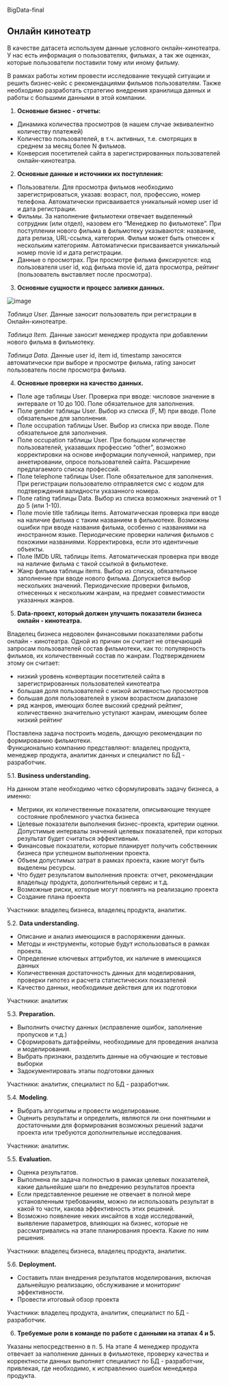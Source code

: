 BigData-final

## Онлайн кинотеатр

В качестве датасета используем данные условного онлайн-кинотеатра. У нас есть информация о пользователях, фильмах, а так же оценках, которые пользователи поставили тому или иному фильму.

В рамках работы хотим провести исследование текущей ситуации и решить бизнес-кейс с рекомендациями фильмов пользователям. Также необходимо разработать стратегию внедрения хранилища данных и работы с большими данными в этой компании.

1. __Основные бизнес - отчеты:__
  - Динамика количества просмотров (в нашем случае эквивалентно количеству платежей)
  - Количество пользователей, в т.ч. активных, т.е. смотрящих в среднем за месяц более N фильмов.
  - Конверсия посетителей сайта в зарегистрированных пользователей онлайн-кинотеатра. 

2. __Основные данные и источники их поступления:__
  - Пользователи. Для просмотра фильмов необходимо зарегистрироваться, указав: возраст, пол, профессию, номер телефона. Автоматически присваивается уникальный номер user id и дата регистрации.
  - Фильмы. За наполнение фильмотеки отвечает выделенный сотрудник (или отдел), назовем его “Менеджер по фильмотеке”. При поступлении нового фильма в фильмотеку указываются: название, дата релиза, URL-ссылка, категория. Фильм может быть отнесен к нескольким категориям. Автоматически присваивается уникальный номер movie id и дата регистрации.
  - Данные о просмотрах. При просмотре фильма фиксируются: код пользователя user id, код фильма movie id, дата просмотра, рейтинг (пользователь выставляет после просмотра).

3. __Основные сущности и процесс заливки данных.__

![image](https://user-images.githubusercontent.com/94550891/210785396-b8d820c3-dbde-4bda-a33e-317fe8138014.png)

_Таблица User._ Данные заносит пользователь при регистрации в Онлайн-кинотеатре.

_Таблица Item._ Данные заносит менеджер продукта при добавлении нового фильма в фильмотеку.

_Таблица Data._ Данные user id, item id, timestamp заносятся автоматически при выборе и просмотре фильма, rating заносит пользователь после просмотра фильма.

4. __Основные проверки на качество данных.__
  - Поле age таблицы User. Проверка при вводе: числовое значение в интервале от 10 до 100. Поле обязательное для заполнения.
  - Поле gender таблицы User. Выбор из списка (F, M) при вводе. Поле обязательное для заполнения.
  - Поле occupation таблицы User. Выбор из списка при вводе. Поле обязательное для заполнения.
  - Поле occupation таблицы User. При большом количестве пользователей, указавших профессию “other”, возможно корректировки на основе информации полученной, например, при анкетировании, опросе пользователей сайта. Расширение предлагаемого списка профессий.
  - Поле telephone таблицы User. Поле обязательное для заполнения. При регистрации пользователю отправляется смс с кодом для подтверждения валидности указанного номера.
  - Поле rating таблицы Data. Выбор из списка возможных значений от 1 до 5 (или 1-10).
  - Поле movie title таблицы items. Автоматическая проверка при вводе на наличие фильма с таким названием в фильмотеке.
Возможны ошибки при вводе названия фильма, особенно с названиями на иностранном языке. Периодические проверки наличия фильмов с похожими названиями. Корректировка, если это идентичные объекты. 
  - Поле IMDb URL таблицы items. Автоматическая проверка при вводе на наличие фильма с такой ссылкой в фильмотеке.
  - Жанр фильма таблицы items. Выбор из списка, обязательное заполнение при вводе нового фильма. Допускается выбор нескольких значений.
Периодические проверки фильмов, отнесенных к нескольким жанрам, на предмет совместимости указанных жанров. 

5. __Data-проект, который должен улучшить показатели бизнеса онлайн - кинотеатра.__

Владелец бизнеса недоволен финансовыми показателями работы онлайн - кинотеатра. Одной из причин он считает не отвечающий запросам пользователей состав фильмотеки, как то: популярность фильмов, их количественный состав по жанрам. Подтверждением этому он считает:
  - низкий уровень конвертации посетителей сайта в зарегистрированных пользователей кинотеатра
  - большая доля пользователей с низкой активностью просмотров
  - большая доля пользователей в узком возрастном диапазоне
  - ряд жанров, имеющих более высокий средний рейтинг, количественно значительно уступают жанрам, имеющим более низкий рейтинг

Поставлена задача построить модель, дающую рекомендации по формированию фильмотеки.  
Функционально компанию представляют: владелец продукта, менеджер продукта, аналитик данных и специалист по БД - разработчик.

5.1. __Business understanding.__

На данном этапе необходимо четко сформулировать задачу бизнеса, а именно:
  - Метрики, их  количественные показатели, описывающие текущее состояние проблемного участка бизнеса
  - Целевые показатели выполнения бизнес-проекта, критерии оценки. Допустимые интервалы значений целевых показателей, при которых результат будет считаться эффективным.
  - Финансовые показатели, которые планирует получить собственник бизнеса при успешном выполнении проекта.
  - Объем допустимых затрат в рамках проекта, какие могут быть выделены ресурсы.
  - Что будет результатом выполнения проекта: отчет, рекомендации владельцу продукта, дополнительный сервис и т.д.
  - Возможные риски, которые могут повлиять на реализацию проекта
  - Создание плана проекта
  
Участники: владелец бизнеса, владелец продукта, аналитик.

5.2. __Data understanding.__
  - Описание и анализ имеющихся в распоряжении данных.
  - Методы и инструменты, которые будут использоваться в рамках проекта.
  - Определение ключевых аттрибутов, их наличие в имеющихся данных
  - Количественная достаточность данных для моделирования, проверки гипотез и расчета статистических показателей
  - Качество данных, необходимые действия для их подготовки

Участники: аналитик

5.3. __Preparation.__
  - Выполнить очистку данных (исправление ошибок, заполнение пропусков и т.д.)
  - Сформировать датафреймы, необходимые для проведения анализа и моделирования.
  - Выбрать признаки, разделить данные на обучающие и тестовые выборки
  - Задокументировать этапы подготовки данных
	
Участники: аналитик, специалист по БД - разработчик.

5.4. __Modeling__.
  - Выбрать алгоритмы и провести моделирование.
  - Оценить результаты и определить, являются ли они понятными и достаточными для формирования возможных решений задачи проекта или требуются дополнительные исследования.

Участники: аналитик.

5.5. __Evaluation.__
  - Оценка результатов.
  - Выполнена ли задача полностью в рамках целевых показателей, какие дальнейшие шаги по внедрению результатов проекта
  - Если представленное решение не отвечает в полной мере установленным требованиям, можно ли использовать результат в какой то части, какова эффективность этих решений.
  - Возможно появление неких инсайтов в ходе исследований, выявление параметров, влияющих на бизнес, которые не рассматривались на этапе планирования проекта. Какие по ним решения.

Участники: владелец бизнеса, владелец продукта, аналитик.

5.6. __Deployment.__
  - Составить план внедрения результатов моделирования, включая дальнейшую реализацию, обслуживание и мониторинг эффективности.
  - Провести итоговый обзор проекта

Участники: владелец продукта, аналитик, специалист по БД - разработчик.

6. __Требуемые роли в команде по работе с данными на этапах 4 и 5.__

Указаны непосредственно в п. 5. На этапе 4 менеджер продукта отвечает за наполнение данных в фильмотеке, проверку качества и корректности данных выполняет специалист по БД - разработчик, привлекая, где необходимо, к исправлению ошибок  менеджера продукта.
